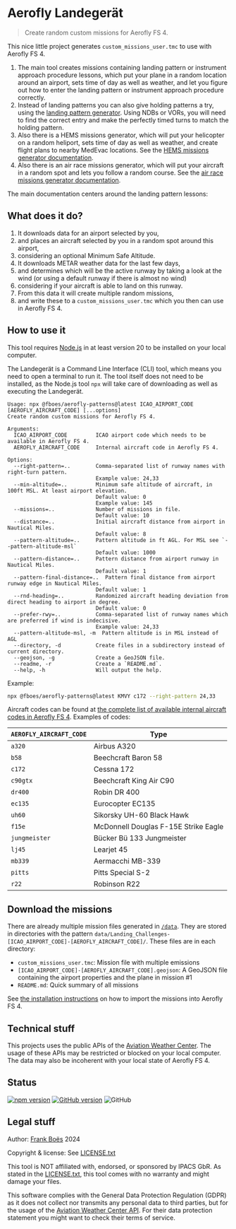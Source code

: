 # Aerofly Landegerät

> Create random custom missions for Aerofly FS 4.

This nice little project generates `custom_missions_user.tmc` to use with Aerofly FS 4.

1. The main tool creates missions containing landing pattern or instrument approach procedure lessons, which put your plane in a random location around an airport, sets time of day as well as weather, and let you figure out how to enter the landing pattern or instrument approach procedure correctly.
2. Instead of landing patterns you can also give holding patterns a try, using the [landing pattern generator](docs/holding.md). Using NDBs or VORs, you will need to find the correct entry and make the perfectly timed turns to match the holding pattern.
3. Also there is a HEMS missions generator, which will put your helicopter on a random heliport, sets time of day as well as weather, and create flight plans to nearby MedEvac locations. See the [HEMS missions generator documentation](docs/hems.md).
4. Also there is an air race missions generator, which will put your aircraft in a random spot and lets you follow a random course. See the [air race missions generator documentation](docs/airrace.md).

The main documentation centers around the landing pattern lessons:

## What does it do?

1. It downloads data for an airport selected by you,
2. and places an aircraft selected by you in a random spot around this airport,
3. considering an optional Minimum Safe Altitude.
4. It downloads METAR weather data for the last few days,
5. and determines which will be the active runway by taking a look at the wind (or using a default runway if there is almost no wind)
6. considering if your aircraft is able to land on this runway.
7. From this data it will create multiple random missions,
8. and write these to a `custom_missions_user.tmc` which you then can use in Aerofly FS 4.

## How to use it

This tool requires [Node.js](https://nodejs.org/en) in at least version 20 to be installed on your local computer.

The Landegerät is a Command Line Interface (CLI) tool, which means you need to open a terminal to run it. The tool itself does not need to be installed, as the Node.js tool `npx` will take care of downloading as well as executing the Landegerät.

```
Usage: npx @fboes/aerofly-patterns@latest ICAO_AIRPORT_CODE [AEROFLY_AIRCRAFT_CODE] [...options]
Create random custom missions for Aerofly FS 4.

Arguments:
  ICAO_AIRPORT_CODE         ICAO airport code which needs to be available in Aerofly FS 4.
  AEROFLY_AIRCRAFT_CODE     Internal aircraft code in Aerofly FS 4.

Options:
  --right-pattern=..        Comma-separated list of runway names with right-turn pattern.
                            Example value: 24,33
  --min-altitude=..         Minimum safe altitude of aircraft, in 100ft MSL. At least airport elevation.
                            Default value: 0
                            Example value: 145
  --missions=..             Number of missions in file.
                            Default value: 10
  --distance=..             Initial aircraft distance from airport in Nautical Miles.
                            Default value: 8
  --pattern-altitude=..     Pattern altitude in ft AGL. For MSL see `--pattern-altitude-msl`
                            Default value: 1000
  --pattern-distance=..     Pattern distance from airport runway in Nautical Miles.
                            Default value: 1
  --pattern-final-distance=..  Pattern final distance from airport runway edge in Nautical Miles.
                            Default value: 1
  --rnd-heading=..          Randomized aircraft heading deviation from direct heading to airport in degree.
                            Default value: 0
  --prefer-rwy=..           Comma-separated list of runway names which are preferred if wind is indecisive.
                            Example value: 24,33
  --pattern-altitude-msl, -m  Pattern altitude is in MSL instead of AGL
  --directory, -d           Create files in a subdirectory instead of current directory.
  --geojson, -g             Create a GeoJSON file.
  --readme, -r              Create a `README.md`.
  --help, -h                Will output the help.
```

Example:

```bash
npx @fboes/aerofly-patterns@latest KMVY c172 --right-pattern 24,33
```

Aircraft codes can be found at [the complete list of available internal aircraft codes in Aerofly FS 4](https://fboes.github.io/aerofly-data/data/aircraft.html). Examples of codes:

| `AEROFLY_AIRCRAFT_CODE` | Type                                 |
| ----------------------- | ------------------------------------ |
| `a320`                  | Airbus A320                          |
| `b58`                   | Beechcraft Baron 58                  |
| `c172`                  | Cessna 172                           |
| `c90gtx`                | Beechcraft King Air C90              |
| `dr400`                 | Robin DR 400                         |
| `ec135`                 | Eurocopter EC135                     |
| `uh60`                  | Sikorsky UH-60 Black Hawk            |
| `f15e`                  | McDonnell Douglas F-15E Strike Eagle |
| `jungmeister`           | Bücker Bü 133 Jungmeister            |
| `lj45`                  | Learjet 45                           |
| `mb339`                 | Aermacchi MB-339                     |
| `pitts`                 | Pitts Special S-2                    |
| `r22`                   | Robinson R22                         |

## Download the missions

There are already multiple mission files generated in [`/data`](./data/). They are stored in directories with the pattern `data/Landing_Challenges-[ICAO_AIRPORT_CODE]-[AEROFLY_AIRCRAFT_CODE]/`. These files are in each directory:

- `custom_missions_user.tmc`: Mission file with multiple emissions
- `[ICAO_AIRPORT_CODE]-[AEROFLY_AIRCRAFT_CODE].geojson`: A GeoJSON file containing the airport properties and the plane in mission #1
- `README.md`: Quick summary of all missions

See [the installation instructions](https://fboes.github.io/aerofly-missions/docs/generic-installation.html) on how to import the missions into Aerofly FS 4.

## Technical stuff

This projects uses the public APIs of the [Aviation Weather Center](https://aviationweather.gov/). The usage of these APIs may be restricted or blocked on your local computer. The data may also be incoherent with your local state of Aerofly FS 4.

## Status

[![npm version](https://badge.fury.io/js/@fboes%2Faerofly-patterns.svg)](https://badge.fury.io/js/@fboes%2Faerofly-patterns)
[![GitHub version](https://badge.fury.io/gh/fboes%2Faerofly-patterns.svg)](https://badge.fury.io/gh/fboes%2Faerofly-patterns)
![GitHub](https://img.shields.io/github/license/fboes/aerofly-patterns.svg)

## Legal stuff

Author: [Frank Boës](https://3960.org/) 2024

Copyright & license: See [LICENSE.txt](LICENSE.txt)

This tool is NOT affiliated with, endorsed, or sponsored by IPACS GbR. As stated in the [LICENSE.txt](LICENSE.txt), this tool comes with no warranty and might damage your files.

This software complies with the General Data Protection Regulation (GDPR) as it does not collect nor transmits any personal data to third parties, but for the usage of the [Aviation Weather Center API](https://aviationweather.gov/). For their data protection statement you might want to check their terms of service.
